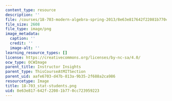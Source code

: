 ```yaml
---
content_type: resource
description: ''
file: /courses/18-703-modern-algebra-spring-2013/8e63e817642f22081b770cc723959223_18-703_stat-students.png
file_size: 2608
file_type: image/png
image_metadata:
  caption: ''
  credit: ''
  image-alt: ''
learning_resource_types: []
license: https://creativecommons.org/licenses/by-nc-sa/4.0/
ocw_type: OCWImage
parent_title: Instructor Insights
parent_type: ThisCourseAtMITSection
parent_uid: aafe6703-d47b-813a-9b35-2f688a2ca986
resourcetype: Image
title: 18-703_stat-students.png
uid: 8e63e817-642f-2208-1b77-0cc723959223
---
```

